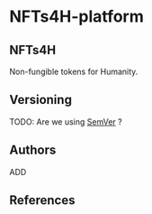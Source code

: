 # NFTs4H-platform


## NFTs4H

Non-fungible tokens for Humanity.

## Versioning 

TODO: Are we using [SemVer](http://semver.org/) ?


## Authors

ADD


## References


